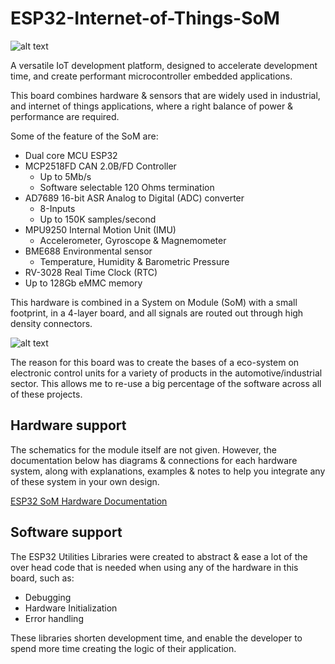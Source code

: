 # ESP32-Internet-of-Things-SoM

![alt text](https://github.com/MateoSegura/ESP32-Internet-of-Things-SoM/blob/main/images/som_w_carrier_board.jpg)

A versatile IoT development platform, designed to accelerate development time, and create performant microcontroller embedded applications.

This board combines hardware & sensors that are widely used in industrial, and internet of things applications, where a right balance of power & performance are required.

Some of the feature of the SoM are:

- Dual core MCU ESP32
- MCP2518FD CAN 2.0B/FD Controller
    - Up to 5Mb/s
    - Software selectable 120 Ohms termination
- AD7689 16-bit ASR Analog to Digital (ADC) converter
    - 8-Inputs
    - Up to 150K samples/second
- MPU9250 Internal Motion Unit (IMU)
    - Accelerometer, Gyroscope & Magnemometer
- BME688 Environmental sensor
    - Temperature, Humidity & Barometric Pressure
- RV-3028 Real Time Clock (RTC)
- Up to 128Gb eMMC memory

This hardware is combined in a System on Module (SoM) with a small footprint, in a 4-layer board, and all signals are routed out through high density connectors.

![alt text](https://github.com/MateoSegura/ESP32-Internet-of-Things-SoM/blob/main/images/som_pcb_top.jpg)

The reason for this board was to create the bases of a eco-system on electronic control units for a variety of products in the automotive/industrial sector. This allows me to re-use a big percentage of the software across all of these projects.


## Hardware support

The schematics for the module itself are not given. However, the documentation below has diagrams & connections for each hardware system, along with explanations, examples & notes  to help you integrate any of these system in your own design.

[ESP32 SoM Hardware Documentation](https://www.notion.so/ESP32-SoM-Hardware-Documentation-87b4bec93dd54ebaa275c7d341c4cf4d)

## Software support

The ESP32 Utilities Libraries were created to abstract & ease a lot of the over head code that is needed when using any of the hardware in this board, such as:

- Debugging
- Hardware Initialization
- Error handling

These libraries shorten development time, and enable the developer to spend more time creating the logic of their application.
